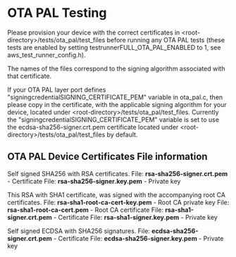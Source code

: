 # OTA PAL Testing

Please provision your device with the correct certificates in \<root-directory\>/tests/ota_pal/test_files before running any OTA PAL
tests (these tests are enabled by setting testrunnerFULL_OTA_PAL_ENABLED to 1, see aws_test_runner_config.h).

The names of the files correspond to the signing algorithm associated with that certificate.

If your OTA PAL layer port defines "signingcredentialSIGNING_CERTIFICATE_PEM" variable in ota_pal.c, then please copy
in the certificate, with the applicable signing algorithm for your device, located under \<root-directory\>/tests/ota_pal/test_files.
Currently the "signingcredentialSIGNING_CERTIFICATE_PEM" variable is set to use the ecdsa-sha256-signer.crt.pem certificate located
under \<root-directory\>/tests/ota_pal/test_files by default.

## OTA PAL Device Certificates File information

Self signed SHA256 with RSA certificates.
File: **rsa-sha256-signer.crt.pem**  - Certificate
File: **rsa-sha256-signer.key.pem**  - Private key

This RSA with SHA1 certificate, was signed with the accompanying root CA certificates.
File: **rsa-sha1-root-ca-cert-key.pem** - Root CA private key
File: **rsa-sha1-root-ca-cert.pem** - Root CA certificate
File: **rsa-sha1-signer.crt.pem**  - Certificate
File: **rsa-sha1-signer.key.pem**  - Private key

Self signed ECDSA with SHA256 signatures.
File: **ecdsa-sha256-signer.crt.pem**  - Certificate
File: **ecdsa-sha256-signer.key.pem**  - Private key
